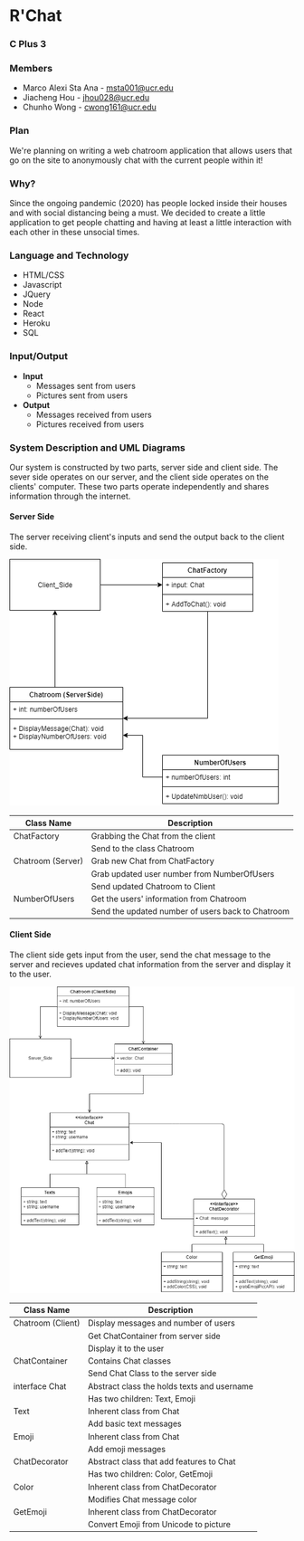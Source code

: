 # **R'Chat**

### **C Plus 3**

### Members

* Marco Alexi Sta Ana - msta001@ucr.edu
* Jiacheng Hou - jhou028@ucr.edu
* Chunho Wong - cwong161@ucr.edu

### Plan

We're planning on writing a web chatroom application that allows users that go on the site to anonymously chat with the current people within it!

### Why?

Since the ongoing pandemic (2020) has people locked inside their houses and with social distancing being a must. We decided to create a little application to get people chatting and having at least a little interaction with each other in these unsocial times.

### Language and Technology

* HTML/CSS
* Javascript
* JQuery
* Node
* React
* Heroku
* SQL

### Input/Output

* **Input**
  * Messages sent from users
  * Pictures sent from users
* **Output**
  * Messages received from users
  * Pictures received from users

### System Description and UML Diagrams

Our system is constructed by two parts, server side and client side. The sever side operates on our server, and the client side operates on the clients' computer. These two parts operate independently and shares information through the internet.

#### Server Side

The server receiving client's inputs and send the output back to the client side.

![Server Side UML Diagram](/diagrams/Server_Diagram.png)

| Class Name | Description  |
|---|---|
| ChatFactory | Grabbing the Chat from the client |
|  | Send to the class Chatroom |
| Chatroom (Server) | Grab new Chat from ChatFactory |
|  | Grab updated user number from NumberOfUsers |
|  | Send updated Chatroom to Client |
| NumberOfUsers | Get the users' information from Chatroom |
|  | Send the updated number of users back to Chatroom |

#### Client Side

The client side gets input from the user, send the chat message to the server and recieves updated chat information from the server and display it to the user.

![Client Side UML Diagram](/diagrams/Client_Diagram.png)

| Class Name | Description  |
|---|---|
| Chatroom (Client) | Display messages and number of users |
|          | Get ChatContainer from server side |
|  | Display it to the user |
| ChatContainer | Contains Chat classes |
|  | Send Chat Class to the server side |
| interface Chat | Abstract class the holds texts and username |
|  | Has two children: Text, Emoji |
| Text | Inherent class from Chat |
|  | Add basic text messages |
| Emoji | Inherent class from Chat |
|  | Add emoji messages |
| ChatDecorator | Abstract class that add features to Chat |
|  | Has two children: Color, GetEmoji|
| Color | Inherent class from ChatDecorator |
|  | Modifies Chat message color |
| GetEmoji | Inherent class from ChatDecorator |
|  | Convert Emoji from Unicode to picture |
